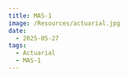 ```yaml
---
title: MAS-1
image: /Resources/actuarial.jpg
date:
  - 2025-05-27
tags:
  - Actuarial
  - MAS-1
---
```

